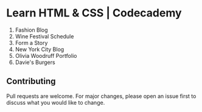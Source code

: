 # Learn HTML & CSS | Codecademy

1. Fashion Blog
2. Wine Festival Schedule
3. Form a Story
4. New York City Blog
5. Olivia Woodruff Portfolio
6. Davie's Burgers

## Contributing
Pull requests are welcome. For major changes, please open an issue first to discuss what you would like to change.
